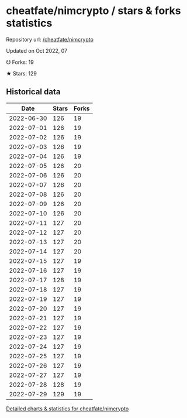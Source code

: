 # cheatfate/nimcrypto / stars & forks statistics

Repository url: [/cheatfate/nimcrypto](https://github.com/cheatfate/nimcrypto)

Updated on Oct 2022, 07

☋ Forks: 19

★ Stars: 129

## Historical data
| Date | Stars | Forks |
|------|-------|-------|
| 2022-06-30 | 126 | 19 | 
| 2022-07-01 | 126 | 19 | 
| 2022-07-02 | 126 | 19 | 
| 2022-07-03 | 126 | 19 | 
| 2022-07-04 | 126 | 19 | 
| 2022-07-05 | 126 | 20 | 
| 2022-07-06 | 126 | 20 | 
| 2022-07-07 | 126 | 20 | 
| 2022-07-08 | 126 | 20 | 
| 2022-07-09 | 126 | 20 | 
| 2022-07-10 | 126 | 20 | 
| 2022-07-11 | 127 | 20 | 
| 2022-07-12 | 127 | 20 | 
| 2022-07-13 | 127 | 20 | 
| 2022-07-14 | 127 | 20 | 
| 2022-07-15 | 127 | 19 | 
| 2022-07-16 | 127 | 19 | 
| 2022-07-17 | 128 | 19 | 
| 2022-07-18 | 127 | 19 | 
| 2022-07-19 | 127 | 19 | 
| 2022-07-20 | 127 | 19 | 
| 2022-07-21 | 127 | 19 | 
| 2022-07-22 | 127 | 19 | 
| 2022-07-23 | 127 | 19 | 
| 2022-07-24 | 127 | 19 | 
| 2022-07-25 | 127 | 19 | 
| 2022-07-26 | 127 | 19 | 
| 2022-07-27 | 127 | 19 | 
| 2022-07-28 | 128 | 19 | 
| 2022-07-29 | 129 | 19 | 


[Detailed charts & statistics for cheatfate/nimcrypto](https://reviewgithub.com/rep/cheatfate/nimcrypto)

